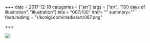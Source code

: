 +++
date = 2017-12-10
categories = ["art"]
tags = ["art", "100 days of illustration", "illustration"]
title = "067/100"
href= ""
summary=""
featuredimg = "//konigi.com/media/art/067.png"

+++

<img src="//konigi.com/media/art/067.png" />
